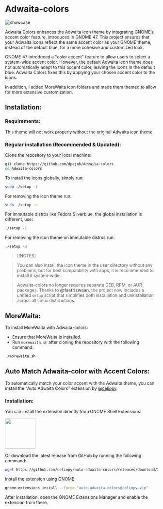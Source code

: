 # Adwaita-colors

![showcase](./v2.3.1.jpg)

Adwaita Colors enhances the Adwaita icon theme by integrating GNOME’s accent color feature, introduced in GNOME 47. This project ensures that your Adwaita icons reflect the same accent color as your GNOME theme, instead of the default blue, for a more cohesive and customized look.

GNOME 47 introduced a "color accent" feature to allow users to select a system-wide accent color. However, the default Adwaita icon theme does not automatically adapt to this accent color, leaving the icons in the default blue. Adwaita Colors fixes this by applying your chosen accent color to the icons.

In addition, I added MoreWaita icon folders and made them themed to allow for more extensive customization.

## Installation:

### Requirements:

This theme will not work properly without the original Adwaita icon theme.

### Regular installation (Recommended & Updated):

Clone the repository to your local machine:

```sh
git clone https://github.com/dpejoh/Adwaita-colors
cd Adwaita-colors
```

To install the icons globally, simply run:

```sh
sudo ./setup -i
```
For removing the icon theme run:
```sh
sudo ./setup -u
```
For immutable distros like Fedora Silverblue, the global installation is different, use:
```sh
./setup -i
```
For removing the icon theme on immutable distros run:
```sh
./setup -u
```
> [!NOTES]

> You can also install the icon theme in the user directory without any problems, but for best compatibility with apps, it is recommended to install it system-wide.

> Adwaita-colors no longer requires separate DEB, RPM, or AUR packages. Thanks to **@fastrizwaan**, the project now includes a unified `setup` script that simplifies both installation and uninstallation across all Linux distributions.

## MoreWaita:

To install MoreWaita with Adwaita-colors:

- Ensure that MoreWaita is installed.
- Run `morewaita.sh` after cloning the repository with the following command:
```sh
./morewaita.sh
```

## Auto Match Adwaita-color with Accent Colors:

To automatically match your color accent with the Adwaita theme, you can install the "Auto Adwaita Colors" extension by [@celiopy](https://github.com/celiopy/auto-adwaita-colors).

### Installation:

You can install the extension directly from GNOME Shell Extensions:

[<img src="https://micheleg.github.io/dash-to-dock/media/get-it-on-ego.png" height="100">](https://extensions.gnome.org/extension/7529/auto-adwaita-colors/)

Or download the latest release from GitHub by running the following command:

```sh
wget https://github.com/celiopy/auto-adwaita-colors/releases/download/3.0/auto-adwaita-colors@celiopy.zip
```

Install the extension using GNOME:

```sh
gnome-extensions install --force "auto-adwaita-colors@celiopy.zip"
```

After installation, open the GNOME Extensions Manager and enable the extension from there.
